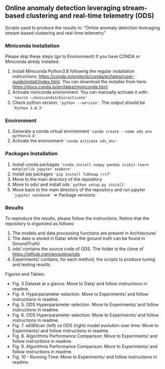 
## Online anomaly detection leveraging stream-based clustering and real-time telemetry (ODS)

Scripts used to produce the results in: "Online anomaly detection leveraging stream-based clustering and real-time telemetry"

### Miniconda Installation
Please skip these steps (go to Environment) if you have CONDA or Miniconda alredy installed. 
1) Install Miniconda Python3.8 following the regular installation instructions: https://conda.io/projects/conda/en/latest/user-guide/install/index.html. You can download the installer from here: https://docs.conda.io/en/latest/miniconda.html
2) Activate miniconda environment. You can manually activate it with: `'source ~/miniconda3/bin/activate'`
3) Check python version: `'python --version'`. The output should be `'Python 3.8.3'`

### Environment
1) Generate a conda virtual environment `'conda create --name ods_env python=3.8'`
2) Activate the environment `'conda activate ods_env'`

### Packages Installation

1) Install conda packages `'conda install numpy pandas scikit-learn matplotlib jupyter seaborn'` 
2) Install pip packages `'pip install fibheap rrcf'`
2) Move to the main directory of the repository
3) Move to ods/ and install ods `'python setup.py install'`
4) Move back to the main directory of the repository and run jupyter `'jupyter notebook'`
=> Package versions: 

### Results
To reproduce the results, please follow the instructions. Notice that the repository is organized as follows: 

1) The models and data processing functions are present in Architecture/
2) The data is stored in Data/ while the ground truth can be found in GroundTruth/
3) ods/ contains the source code of ODS. The folder is the clone of https://github.com/anrputina/ods
4) Experiments/ contains, for each method, the scripts to produce tuning and testing results.

Figures and Tables:
- Fig. 3 Dataset at a glance: Move to Data/ and follow instructions in readme.
- Fig. 4. Hyperparameter selection. Move to Experiments/ and follow instructions in readme. 
- Fig. 5. ODS Hyperparameter selection. Move to Experiments/ and follow instructions in readme.
- Fig. 6. ODS Hyperparameter selection: Move to Experiments/ and follow instructions in readme. 
- Fig. 7. wDBScan (left) vs ODS (right) model evolution over time: Move to Experiments/ and follow instructions in readme.
- Fig. 8. Algorithms Performance Comparison: Move to Experiments/ and follow instructions in readme.
- Fig. 9. Algorithms Performance Comparison: Move to Experiments/ and follow instructions in readme.
- Fig. 10 - Running Time: Move to Experiments/ and follow instructions in readme.




  
  
  
  
  
  
  
  
  
  
